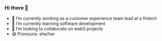 ### Hi there 👋
- 🔭 I’m currently working as a customer experience team lead at a fintech
- 🌱 I’m currently learning software development
- 👯 I’m looking to collaborate on web3 projects
- 😄 Pronouns: she/her
<!--
**lucilapastore/lucilapastore** is a ✨ _special_ ✨ repository because its `README.md` (this file) appears on your GitHub profile.
- 🤔 I’m looking for help with ...
- 💬 Ask me about ...
- ⚡ Fun fact: ...
- 📫 How to reach me: ...
-->
